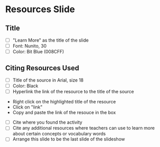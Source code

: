 # Resources Slide

## Title
  - [ ] "Learn More" as the title of the slide 
  - [ ] Font: Nunito, 30
  - [ ] Color: Bit Blue (008CFF)

## Citing Resources Used 
  - [ ] Title of the source in Arial, size 18
  - [ ] Color: Black
  - [ ] Hyperlink the link of the resource to the title of the source
  - Right click on the highlighted title of the resource
  - Click on "link"
  - Copy and paste the link of the resouce in the box 
  - [ ] Cite where you found the activity 
  - [ ] Cite any additional resources where teachers can use to learn more about certain concepts or vocabulary words
  - [ ] Arrange this slide to be the last slide of the slideshow 

